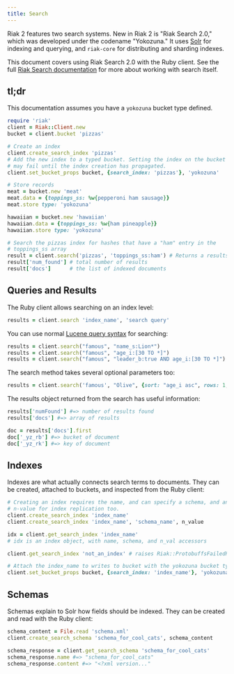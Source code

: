 ```yaml
---
title: Search
---
```

Riak 2 features two search systems. New in Riak 2 is "Riak Search 2.0," which was
developed under the codename "Yokozuna." It uses [Solr][1] for indexing and
querying, and `riak-core` for distributing and sharding indexes.

[1]: http://lucene.apache.org/solr/

This document covers using Riak Search 2.0 with the Ruby client. See the full
[Riak Search documentation][2] for more about working with search itself.

[2]: http://docs.basho.com/riak/latest/dev/using/search/

## tl;dr

This documentation assumes you have a `yokozuna` bucket type defined.

``` ruby
require 'riak'
client = Riak::Client.new
bucket = client.bucket 'pizzas'

# Create an index
client.create_search_index 'pizzas'
# Add the new index to a typed bucket. Setting the index on the bucket
# may fail until the index creation has propagated.
client.set_bucket_props bucket, {search_index: 'pizzas'}, 'yokozuna'

# Store records
meat = bucket.new 'meat'
meat.data = {toppings_ss: %w{pepperoni ham sausage}}
meat.store type: 'yokozuna'

hawaiian = bucket.new 'hawaiian'
hawaiian.data = {toppings_ss: %w{ham pineapple}}
hawaiian.store type: 'yokozuna'

# Search the pizzas index for hashes that have a "ham" entry in the
# toppings_ss array
result = client.search('pizzas', 'toppings_ss:ham') # Returns a results hash
result['num_found'] # total number of results
result['docs']      # the list of indexed documents
```

## Queries and Results

The Ruby client allows searching on an index level:
```ruby
results = client.search 'index_name', 'search query'
```

You can use normal [Lucene query syntax][1] for searching:

```ruby
results = client.search("famous", "name_s:Lion*")
results = client.search("famous", "age_i:[30 TO *]")
results = client.search("famous", "leader_b:true AND age_i:[30 TO *]")
```

The search method takes several optional parameters too:

```ruby
results = client.search('famous', "Olive", {sort: "age_i asc", rows: 1, df: 'dog_ss'})
```

The results object returned from the search has useful information:

```ruby
results['numFound'] #=> number of results found
results['docs'] #=> array of results

doc = results['docs'].first
doc['_yz_rb'] #=> bucket of document
doc['_yz_rk'] #=> key of document
```

[1]: https://lucene.apache.org/core/3_6_0/queryparsersyntax.html

## Indexes

Indexes are what actually connects search terms to documents. They can be created,
attached to buckets, and inspected from the Ruby client:

```ruby
# Creating an index requires the name, and can specify a schema, and an
# n-value for index replication too.
client.create_search_index 'index_name'
client.create_search_index 'index_name', 'schema_name', n_value

idx = client.get_search_index 'index_name'
# idx is an index object, with name, schema, and n_val accessors

client.get_search_index 'not_an_index' # raises Riak::ProtobuffsFailedRequest

# Attach the index_name to writes to bucket with the yokozuna bucket type.
client.set_bucket_props bucket, {search_index: 'index_name'}, 'yokozuna'
```

## Schemas

Schemas explain to Solr how fields should be indexed. They can be created and
read with the Ruby client:

```ruby
schema_content = File.read 'schema.xml'
client.create_search_schema 'schema_for_cool_cats', schema_content

schema_response = client.get_search_schema 'schema_for_cool_cats'
schema_response.name #=> "schema_for_cool_cats"
schema_response.content #=> "<?xml version..."
```
